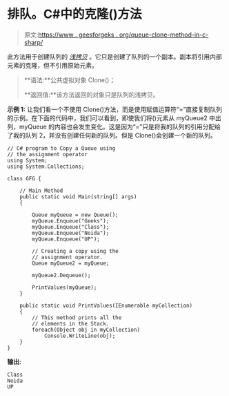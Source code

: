 # 排队。C#中的克隆()方法

> 原文:[https://www . geesforgeks . org/queue-clone-method-in-c-sharp/](https://www.geeksforgeeks.org/queue-clone-method-in-c-sharp/)

此方法用于创建队列的 *[浅拷贝](https://www.geeksforgeeks.org/shallow-copy-and-deep-copy-in-c-sharp/)* 。它只是创建了队列的一个副本。副本将引用内部元素的克隆，但不引用原始元素。

> **语法:**公共虚拟对象 Clone()；
> 
> **返回值:**该方法返回的对象只是队列的浅拷贝。

**示例 1:** 让我们看一个不使用 Clone()方法，而是使用赋值运算符“=”直接复制队列的示例。在下面的代码中，我们可以看到，即使我们将()元素从 myQueue2 中出列，myQueue 的内容也会发生变化。这是因为“=”只是将我的队列的引用分配给了我的队列 2，并没有创建任何新的队列。但是 Clone()会创建一个新的队列。

```
// C# program to Copy a Queue using 
// the assignment operator
using System;
using System.Collections;

class GFG {

    // Main Method
    public static void Main(string[] args)
    {

        Queue myQueue = new Queue();
        myQueue.Enqueue("Geeks");
        myQueue.Enqueue("Class");
        myQueue.Enqueue("Noida");
        myQueue.Enqueue("UP");

        // Creating a copy using the 
        // assignment operator.
        Queue myQueue2 = myQueue; 

        myQueue2.Dequeue();

        PrintValues(myQueue);
    }

    public static void PrintValues(IEnumerable myCollection)
    {
        // This method prints all the
        // elements in the Stack.
        foreach(Object obj in myCollection)
            Console.WriteLine(obj);
    }
}
```

**输出:**

```
Class
Noida
UP

```